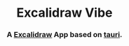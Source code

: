<h1 align="center">
Excalidraw Vibe
</h1>

<h3 align="center">
A <a href="https://excalidraw.com/">Excalidraw</a> App based on <a href="https://github.com/tauri-apps/tauri">tauri</a>.
</h3>
